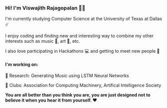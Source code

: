### Hi! I'm Viswajith Rajagopalan 👋🏽

I'm currently studying Computer Science at the University of Texas at Dallas ☄️

I enjoy coding and finding new and interesting way to combine my other interests such as music 🎵, art 🎨, etc.

I also love participating in Hackathons 💻 and getting to meet new people 🤙

#### I'm working on:

🔭 Research: Generating Music using LSTM Neural Networks

👯 Clubs: Association for Computing Machinery, Artifical Intelligence Society

**You are all better than you think you are, you are just designed not to believe it when you hear it from yourself. ❤️**

<!--
**ViswajithRajagopalan/ViswajithRajagopalan** is a ✨ _special_ ✨ repository because its `README.md` (this file) appears on your GitHub profile.



